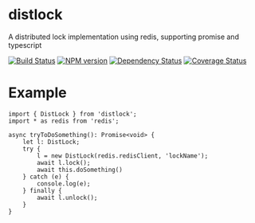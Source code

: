 # distlock

A distributed lock implementation using redis, supporting promise and typescript


[![Build Status](https://api.travis-ci.org/spearhead-ea/distlock.svg?branch=master)](https://travis-ci.org/spearhead-ea/distlock)
[![NPM version](https://badge.fury.io/js/distlock.svg)](http://badge.fury.io/js/distlock)
[![Dependency Status](https://david-dm.org/spearhead-ea/distlock/status.svg)](https://david-dm.org/spearhead-ea/distlock)
[![Coverage Status](https://coveralls.io/repos/github/spearhead-ea/distlock/badge.svg?branch=master)](https://coveralls.io/github/spearhead-ea/distlock?branch=master)

# Example
```
import { DistLock } from 'distlock';
import * as redis from 'redis';

async tryToDoSomething(): Promise<void> {
	let l: DistLock;
	try {
		l = new DistLock(redis.redisClient, 'lockName');
		await l.lock();
		await this.doSomething()
	} catch (e) {
		console.log(e);
	} finally {
		await l.unlock();
	}
}
```
